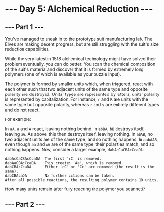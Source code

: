 # --- Day 5: Alchemical Reduction ---

## --- Part 1 ---

You've managed to sneak in to the prototype suit manufacturing lab. The Elves are making decent progress, but are still struggling with the suit's size reduction capabilities.

While the very latest in 1518 alchemical technology might have solved their problem eventually, you can do better. You scan the chemical composition of the suit's material and discover that it is formed by extremely long polymers (one of which is available as your puzzle input).

The polymer is formed by smaller units which, when triggered, react with each other such that two adjacent units of the same type and opposite polarity are destroyed. Units' types are represented by letters; units' polarity is represented by capitalization. For instance, `r` and `R` are units with the same type but opposite polarity, whereas `r` and `s` are entirely different types and do not react.

For example:

In `aA`, `a` and `A` react, leaving nothing behind.
In `abBA`, `bB` destroys itself, leaving `aA`. As above, this then destroys itself, leaving nothing.
In `abAB`, no two adjacent units are of the same type, and so nothing happens.
In `aabAAB`, even though `aa` and `AA` are of the same type, their polarities match, and so nothing happens.
Now, consider a larger example, `dabAcCaCBAcCcaDA`:

```
dabAcCaCBAcCcaDA  The first 'cC' is removed.
dabAaCBAcCcaDA    This creates 'Aa', which is removed.
dabCBAcCcaDA      Either 'cC' or 'Cc' are removed (the result is the same).
dabCBAcaDA        No further actions can be taken.
After all possible reactions, the resulting polymer contains 10 units.
```

How many units remain after fully reacting the polymer you scanned?

## --- Part 2 ---